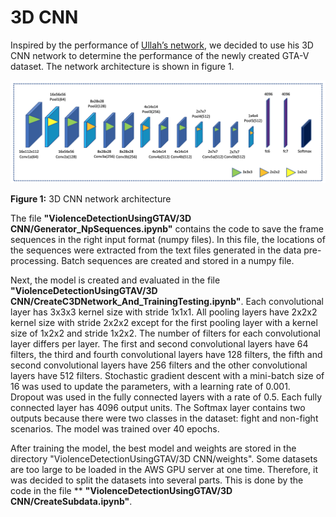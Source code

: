 # 3D CNN

Inspired by the performance of [Ullah’s network](https://www.semanticscholar.org/paper/Violence-Detection-Using-Spatiotemporal-Features-3D-Ullah-Ullah/953a96b6cf39d9acab182ea6345d0202210ebcc0), we decided to use his 3D CNN network to determine the performance of the newly created GTA-V dataset. The network architecture is shown in figure 1.

![Alt text](3DCNNNetwork.PNG)

**Figure 1:** 3D CNN network architecture

The file **"ViolenceDetectionUsingGTAV/3D CNN/Generator_NpSequences.ipynb"** contains the code to save the frame sequences in the right input format (numpy files). In this file, the locations of the sequences were extracted from the text files generated in the data pre-processing. Batch sequences are created and stored in a numpy file.

Next, the model is created and evaluated in the file **"ViolenceDetectionUsingGTAV/3D CNN/CreateC3DNetwork_And_TrainingTesting.ipynb"**. Each convolutional layer has 3x3x3 kernel size with stride 1x1x1. All pooling layers have 2x2x2 kernel size with stride 2x2x2 except for the first pooling layer with a kernel size of 1x2x2 and stride 1x2x2. The number of filters for each convolutional layer differs per layer. The first and second convolutional layers have 64 filters, the third and fourth convolutional layers have 128 filters, the fifth and second convolutional layers have 256 filters and the other convolutional layers have 512 filters. Stochastic gradient descent with a mini-batch size of 16 was used to update the parameters, with a learning rate of 0.001. Dropout was used in the fully connected layers with a rate of 0.5. Each fully connected layer has 4096 output units. The Softmax layer contains two outputs because there were two classes in the dataset: fight and non-fight scenarios. The model was trained over 40 epochs.

After training the model, the best model and weights are stored in the directory "ViolenceDetectionUsingGTAV/3D CNN/weights". Some datasets are too large to be loaded in the AWS GPU server at one time. Therefore, it was decided to split the datasets into several parts. This is done by the code in the file ** **"ViolenceDetectionUsingGTAV/3D CNN/CreateSubdata.ipynb"**.
